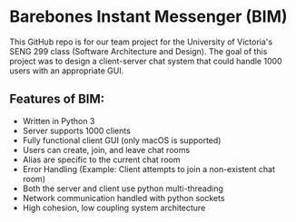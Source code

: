 # Barebones Instant Messenger (BIM)
This GitHub repo is for our team project for the University of Victoria's SENG 299 class (Software Architecture and Design). The goal of this project was to design a client-server chat system that could handle 1000 users with an appropriate GUI. 

## Features of BIM:

* Written in Python 3
* Server supports 1000 clients
* Fully functional client GUI (only macOS is supported)
* Users can create, join, and leave chat rooms
* Alias are specific to the current chat room
* Error Handling (Example: Client attempts to join a non-existent chat room)
* Both the server and client use python multi-threading
* Network communication handled with python sockets
* High cohesion, low coupling system architecture 
